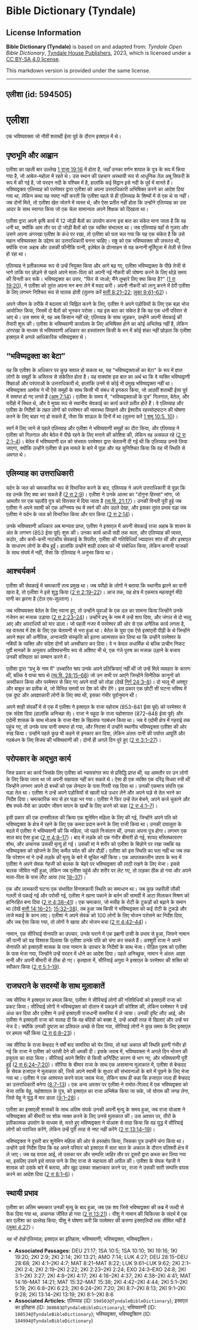 # Bible Dictionary (Tyndale)

## License Information

**Bible Dictionary (Tyndale)** is based on and adapted from: _Tyndale Open Bible Dictionary_, [Tyndale House Publishers](https://tyndaleopenresources.com/), 2023, which is licensed under a [CC BY-SA 4.0 license](https://creativecommons.org/licenses/by-sa/4.0/legalcode.en).

This markdown version is provided under the same license.



--------------------------------

## एलीशा (id: 594505)

एलीशा
=====

एक भविष्यवक्ता जो नौवीं शताब्दी ईसा पूर्व के दौरान इस्राएल में थे।

पृष्ठभूमि और आह्वान
-------------------

एलीशा का पहली बार उल्लेख [1 राजा 19:16](https://ref.ly/1Kgs19:16) में होता है, जहाँ उनका वर्णन शापात के पुत्र के रूप में किया गया है, जो आबेल\-महोला में रहते थे। उस स्थान की पहचान अस्थायी रूप से आधुनिक तेल अबू सिफरी के रूप में की गई है, जो यरदन नदी के पश्चिम में है, हालांकि कई विद्वान इसे नदी के पूर्व में मानते हैं। भविष्यद्वक्ता एलिय्याह को परमेश्वर द्वारा एलीशा को अपना उत्तराधिकारी अभिषिक्त करने का आदेश दिया गया था, लेकिन कथा यह स्पष्ट नहीं करती कि एलीशा पहले से ही एलिय्याह के शिष्यों में से एक थे या नहीं। जब दोनों मिले, तो एलीशा खेत जोतने में व्यस्त थे, और ऐसा प्रतीत नहीं होता कि उन्होंने एलिय्याह का उस आदर के साथ स्वागत किया जो एक चेला सामान्यतः अपने शिक्षक को दिखाता था।

एलीशा द्वारा अपने कृषि कार्य में 12 जोड़ी बैलों का उपयोग करना इस बात का संकेत माना जाता है कि वह धनी था, क्योंकि आम तौर पर दो जोड़ी बैलों को एक व्यक्ति संभालता था। जब एलिय्याह वहाँ से गुज़रा और उसने अपना अंगरखा एलीशा के कंधे पर रखा, तो एलीशा को पता चल गया कि यह एक संकेत है कि उसे महान भविष्यवक्ता के उद्देश्य का उत्तराधिकारी बनना चाहिए। राष्ट्र को एक भविष्यवक्ता की ज़रूरत थी, क्योंकि राजा अहाब और उसकी फ़ीनीकि पत्नी, इज़ेबेल के प्रोत्साहन से यह कनानी मूर्तिपूजा में तेज़ी से लिप्त हो रहा था।

एलिय्याह ने प्रतीकात्मक रूप से उन्हें नियुक्त किया और आगे बढ़ गए, एलीशा भविष्यद्वक्ता के पीछे तेजी से भागे ताकि घर छोड़ने से पहले अपने माता\-पिता को अपनी नई नौकरी की घोषणा करने के लिए थोड़े समय की विनती कर सकें। भविष्यद्वक्ता का उत्तर, "फिर से जाओ; मैंने तुम्हारे लिए क्या किया है?" ([1 रा 19:20](https://ref.ly/1Kgs19:20)), ने एलीशा को तुरंत अपना मन बना लेने में मदद करी। अपनी नौकरी को लागू करने में देरी एलीशा के लिए लगभग निश्चित रूप से घातक होती (तुलना करें [मत्ती 8:21–22](https://ref.ly/Matt8:21-Matt8:22); [लूका 9:61–62](https://ref.ly/Luke9:61-Luke9:62))।

अपने जीवन के तरीके में बदलाव को चिह्नित करने के लिए, एलीशा ने अपने पड़ोसियों के लिए एक बड़ा भोज आयोजित किया, जिसमें दो बैलों को भूनकर परोसा। यह इस बात का संकेत है कि वह एक धनी परिवार से आए थे। उस समय से, वह अब किसान नहीं रहे; एलिय्याह के साथ जुड़कर, उन्होंने अपनी सेवकाई की तैयारी शुरू की। एलीशा के भविष्यवाणी कार्यालय के लिए अभिषिक्त होने का कोई अभिलेख नहीं है, लेकिन अंगरखा के माध्यम से भविष्यवाणी अधिकार का हस्तांतरण किसी के मन में कोई शंका नहीं छोड़ता कि एलीशा इस्राएल में अगले आधिकारिक भविष्यद्वक्ता थे।

“भविष्यद्वक्ता का बेटा”
-----------------------

यह कि एलीशा के अधिकार पर कुछ सवाल हो सकता था, यह "भविष्यद्वक्ताओं का बेटा" के रूप में ज्ञात लोगों के समूहों के अस्तित्व से संकेतित होता है। यह वाक्यांश इस बात का अर्थ था कि वे व्यक्ति भविष्यद्वाणी शिक्षाओं और परंपराओं के उत्तराधिकारी थे, हालांकि उनमें से कोई भी प्रमुख भविष्यद्वक्ता नहीं था। भविष्यद्वक्ता आमोस ने भी ऐसे समूहों के साथ किसी भी संबंध से इनकार किया, जो आठवीं शताब्दी ईसा पूर्व में समाप्त हो गए लगते हैं ([आम 7:14](https://ref.ly/Amos7:14))। एलीशा के समय में, "भविष्यद्वक्ताओं के पुत्र" गिलगाल, बेतेल, और यरीहो में स्थित थे, और वे मुख्य रूप से स्थानीय सेवकाई का कार्य करते प्रतीत होते हैं। वे एलिय्याह और एलीशा के निर्देशों के तहत लोगों को परमेश्वर की व्यवस्था सिखाने और ईश्वरीय रहस्योद्घाटन की घोषणा करने के लिए बाहर गए हो सकते हैं, जैसा कि शाऊल के दिनों में था (तुलना करें [1 शमू 10:5, 10](https://ref.ly/1Sam10:5,1Sam10:10))।

स्वर्ग में लिए जाने से पहले एलिय्याह और एलीशा ने भविष्यवाणी समूहों का दौरा किया, और एलिय्याह ने एलीशा को गिलगाल और बेतेल में पीछे रहने के लिए मनाने की कोशिश की, लेकिन वह असफल रहे ([2 रा 2:1–4](https://ref.ly/2Kgs2:1-2Kgs2:4))। बेतेल में भविष्यवाणी दल को संभवतः परमेश्वर द्वारा चेतावनी दी गई थी कि एलिय्याह उनसे लिया जाएगा, क्योंकि उन्होंने एलीशा से इस मामले के बारे में पूछा और यह सुनिश्चित किया कि वह भी स्थिति से अवगत थे।

एलिय्याह का उत्तराधिकारी
------------------------

यर्दन के जल को चमत्कारिक रूप से विभाजित करने के बाद, एलिय्याह ने अपने उत्तराधिकारी से पूछा कि वह उनके लिए क्या कर सकते हैं ([2 रा 2:9](https://ref.ly/2Kgs2:9))। एलीशा ने उनके आत्मा का "दोगुना हिस्सा" मांगा, जो आमतौर पर एक पहलौठे पुत्र को विरासत में दिया जाता है ([व्य.वि. 21:17](https://ref.ly/Deut21:17))। उनकी विनती पूरी हुई जब एलीशा ने अपने स्वामी को एक अग्निमय रथ में स्वर्ग की ओर उठते देखा, और इसका तुरंत प्रभाव पड़ा जब एलीशा ने यर्दन के जल को विभाजित किया और पार किया ([2 रा 2:14](https://ref.ly/2Kgs2:14))।

उनके भविष्यवाणी अधिकार अब मान्यता प्राप्त, एलीशा ने इस्राएल में अपनी सेवकाई राजा अहाब के शासन के अंत के लगभग (853 ईसा पूर्व) शुरू की। उनका कार्य आधी सदी तक चला, और एलिय्याह की व्यस्त, कठोर, और कभी\-कभी नाटकीय सेवकाई के विपरीत, एलीशा की गतिविधियाँ ज्यादातर शांत थीं और इस्राएल के साधारण लोगों के बीच हुईं। हालांकि उन्होंने शाही दरबार को भी संबोधित किया, लेकिन कनानी याजकों के साथ संघर्ष में नहीं, जैसा कि एलिय्याह ने अनुभव किया था।

आश्चर्यकर्म
-----------

एलीशा की सेवकाई में चमत्कारी तत्व प्रमुख था। जब यरीहो के लोगों ने बताया कि स्थानीय झरने का पानी खारा है, तो एलीशा ने इसे शुद्ध किया ([2 रा 2:19–22](https://ref.ly/2Kgs2:19-2Kgs2:22))। आज तक, यह क्षेत्र में एकमात्र महत्वपूर्ण मीठे पानी का झरना है (टेल एस\-सुल्तान)।

जब भविष्यवक्ता बेतेल के लिए रवाना हुए, तो उन्होंने युवाओं के एक दल का सामना किया जिन्होंने उनके गंजेपन का मजाक उड़ाया ([2 रा 2:23–24](https://ref.ly/2Kgs2:23-2Kgs2:24))। उन्होंने प्रभु के नाम में उन्हें शाप दिया, और जंगल से दो भालू आए और अपराधियों को मार डाला। जो पहली नजर में परमेश्वर की ओर से एक अनैतिक कार्य लगता है, वह वास्तव में देश के लिए एक चेतावनी से भरा हुआ था। बेतेल के युवा एक ऐसे इस्राएली पीढ़ी के थे जिन्होंने अपने शहर की अनैतिक, अन्यजाति संस्कृति को इतना आत्मसात कर लिया था कि उन्होंने परमेश्वर के नबियों के व्यक्ति और संदेश दोनों को अस्वीकार कर दिया। वे न केवल अधार्मिक थे बल्कि प्राचीन निकट पूर्वी मानकों के अनुसार अविश्वसनीय रूप से अशिष्ट भी थे, एक गंजे पुरुष का मजाक उड़ाने के बजाय उनकी वरिष्ठता का सम्मान करने में।

एलीशा द्वारा “प्रभु के नाम में” उच्चारित श्राप उनके अपने प्रतिक्रियाएं नहीं थीं जो उन्हें मिले व्यवहार के कारण थीं, बल्कि वे वाचा श्राप थे ([व्य.वि. 28:15–68](https://ref.ly/Deut28:15-Deut28:68)) जो उन सभी पर आएंगे जिन्होंने सिनैतिक कानूनों को अस्वीकार किया और परमेश्वर से किए गए अपने वादों को तोड़ा (देखें [निर्ग 24:3–8](https://ref.ly/Exod24:3-Exod24:8))। दो भालू भी अश्शूर और बाबुल का प्रतीक थे, जो विभिन्न समयों पर देश को चीर देंगे। इस प्रकार एक छोटी सी घटना भविष्य में एक दुष्ट और अवज्ञाकारी लोगों के लिए क्या थी, इसका गंभीर पूर्वानुमान थी।

अपने शाही संपर्कों में से एक में एलीशा ने इस्राएल के राजा यहोराम (853–841 ईसा पूर्व) को परमेश्वर से एक संदेश दिया (हालांकि अनिच्छा से)। राजा ने यहूदा के राजा यहोशापात (872–848 ईसा पूर्व) और एदोमी शासक के साथ मोआब के राजा मेशा के खिलाफ गठबंधन किया था। जब वे एदोमी क्षेत्र में गहराई तक पहुंच गए, तो उनके पास पानी समाप्त हो गया, और निराशा में उन्होंने स्थानीय भविष्यद्वक्ता एलीशा की ओर रुख किया। उन्होंने पहले कुछ भी कहने से इनकार कर दिया, लेकिन अंततः पानी की पर्याप्त आपूर्ति और गठबंधन के लिए विजय की भविष्यवाणी की। दोनों ही अगले दिन पूरे हुए ([2 रा 3:1–27](https://ref.ly/2Kgs3:1-2Kgs3:27))।

परोपकार के अद्भुत कार्य
-----------------------

जिस प्रकार का कार्य जिसके लिए एलीशा को न्यायसंगत रूप से प्रसिद्धि प्राप्त थी, वह आमतौर पर उन लोगों के लिए किया जाता था जो अपनी सहायता नहीं कर सकते थे। ऐसा ही एक व्यक्ति एक दरिद्र विधवा स्त्री थीं जिन्होंने लगभग अपने दो बच्चों को एक लेनदार के पास गिरवी रख दिया था। उनकी एकमात्र संपत्ति एक घड़ा तेल था। एलीशा ने उन्हें अपने पड़ोसियों से खाली घड़े उधार लेने और अपने घड़े से तेल भरने का निर्देश दिया। चमत्कारिक रूप से हर घड़ा भर गया। एलीशा ने फिर उन्हें तेल बेचने, अपने कर्ज चुकाने और शेष रुपये\-पैसे का उपयोग जीवन यापन के खर्चों के लिए करने को कहा ([2 रा 4:1–7](https://ref.ly/2Kgs4:1-2Kgs4:7))।

इसी प्रकार की एक दानशीलता की क्रिया एक शूनेमिन महिला के लिए की गई, जिन्होंने अपने पति को भविष्यद्वक्ता के क्षेत्र में रहने के लिए एक कमरा प्रदान करने के लिए राजी किया था। उनकी दयालुता के बदले में एलीशा ने भविष्यवाणी की कि महिला, जो पहले निःसंतान थीं, उनका अपना पुत्र होगा। लगभग एक साल बाद ऐसा हुआ ([2 रा 4:8–17](https://ref.ly/2Kgs4:8-2Kgs4:17))। बाद में लड़के को एक गंभीर बीमारी हो गई, शायद मस्तिष्कावरण शोथ, और अचानक उसकी मृत्यु हो गई। उसकी मां ने शरीर को एलीशा के बिछोने पर रखा जबकि वह भविष्यद्वक्ता को खोजने के लिए कर्मेल पर्वत की ओर दौड़ीं। एलीशा को इस स्थिति का पता नहीं था जब तक कि परेशान मां ने उन्हें लड़के की मृत्यु के बारे में सूचित नहीं किया। एक आपातकालीन उपाय के रूप में एलीशा ने अपने सेवक गेहजी को बालक के चेहरे पर भविष्यद्वक्ता की लाठी रखने के लिए भेजा। इससे बालक जीवित नहीं हुआ, लेकिन जब एलीशा पहुंचे और शरीर पर लेट गए, तो लड़का ठीक हो गया और अपने माता\-पिता के पास लौट आया (पद [18–37](https://ref.ly/2Kgs4:18-2Kgs4:37))।

एक और लाभकारी घटना एक संभावित विनाशकारी स्थिति का समाधान था। जब कुछ जहरीली लौकी गलती से पकाई गई और परोसी गई, एलीशा ने खाना पकाने के बर्तन की सामग्री में आटा मिलाकर मिश्रण को हानिरहित बना दिया ([2 रा 4:38–41](https://ref.ly/2Kgs4:38-2Kgs4:41))। एक चमत्कार, जो मसीह के रोटी के टुकड़ों को बढ़ाने के समान था (देखें [मत्ती 14:16–21](https://ref.ly/Matt14:16-Matt14:21); [15:32–38](https://ref.ly/Matt15:32-Matt15:38)), तब हुआ जब किसी ने भविष्यद्वक्ता को कई रोटी के टुकड़े और ताजे मकई के कान लाए। एलीशा ने अपने सेवक को 100 लोगों के लिए भोजन परोसने का निर्देश दिया, और जब ऐसा किया गया, तो लोगों ने खाया और भोजन बचा ([2 रा 4:42–44](https://ref.ly/2Kgs4:42-2Kgs4:44))।

नामान, एक सीरियाई सेनापति का उपचार, उनके घराने में एक इब्रानी दासी के प्रभाव से हुआ, जिसने नामान की पत्नी को यह विश्वास दिलाया कि एलीशा उनके पति को चंगा कर सकते हैं। अश्शूरी राजा ने अपने सेनापति को इस्राएली शासक के पास नामान के उपचार के निर्देशों के साथ भेजा। पीड़ित पुरुष को एलीशा के पास भेजा गया, जिन्होंने उन्हें यरदन में धोने का आदेश दिया। पहले अनिच्छुक, नामान ने अंततः आज्ञा मानी और अपनी बीमारी से ठीक हो गए। कृतज्ञता में, सीरियाई अगुवा ने इस्राएल के परमेश्वर की शक्ति को स्वीकार किया ([2 रा 5:1–19](https://ref.ly/2Kgs5:1-2Kgs5:19)).

राजघराने के सदस्यों के साथ मुलाकातें
------------------------------------

जब सीरिया ने इस्राएल पर हमला किया, एलीशा ने सीरियाई लोगों की गतिविधियों को इस्राएली राजा को प्रकट किया। सीरियाई लोगों ने भविष्यद्वक्ता को दोतान में पकड़ने की कोशिश की, लेकिन परमेश्वर ने उन्हें अंधा कर दिया और एलीशा ने उन्हें इस्राएली राजधानी सामरिया में ले जाया। उनकी दृष्टि लौट आई, और एलीशा ने इस्राएली राजा को सलाह दी कि वह बंदियों को बख्श दें, उन्हें अच्छी तरह से खिलाएं और उन्हें घर भेज दें। क्योंकि उनकी दुष्टता का प्रतिफल अच्छे से दिया गया, सीरियाई लोगों ने कुछ समय के लिए इस्राएल पर हमला नहीं किया ([2 रा 6:8–23](https://ref.ly/2Kgs6:8-2Kgs6:23))।

जब सीरिया के राजा बेन्हदद ने वर्षों बाद सामरिया को घेर लिया, तो वहां अकाल की स्थिति इतनी गंभीर हो गई कि राजा ने एलीशा को फांसी देने की धमकी दी। इसके जवाब में, भविष्यवक्ता ने अगले दिन भोजन की प्रचुरता का वादा किया। सीरियाई अपने शिविर से किसी अनिर्दिष्ट कारण से भाग गए, और भविष्यवाणी पूरी हुई ([2 रा 6:24–7:20](https://ref.ly/2Kgs6:24-2Kgs7:20))। सीरिया के बीमार राजा के साथ एक असामान्य मुलाकात में, एलीशा से बेन्हदद के सेवक हजाएल ने मुलाकात की, जिसे अपने स्वामी के सुधार की संभावनाओं के बारे में पूछने के लिए भेजा गया था। एलीशा ने एक आश्वस्त करने वाला जवाब भेजा, लेकिन साथ ही कहा कि हजाएल जल्द ही बेन्हदद का उत्तराधिकारी बनेगा ([8:7–13](https://ref.ly/2Kgs8:7-2Kgs8:13))। एक अन्य अवसर पर एलीशा ने रामोत\-गिलाद में एक भविष्यद्वक्ता को भेजा ताकि येहू, यहोशापात के पुत्र, को इस्राएल का राजा अभिषेक किया जा सके, जो योराम की जगह लेगा, जिसे येहू ने युद्ध में मार डाला ([9:1–28](https://ref.ly/2Kgs9:1-2Kgs9:28))।

एलीशा का इस्राएली शासकों के साथ अंतिम संपर्क उनकी अपनी मृत्यु के समय हुआ, जब राजा योआश ने भविष्यद्वक्ता की बीमारी पर शोक व्यक्त करने के लिए उनसे मुलाकात की। उस अवसर पर, तीरों के प्रतीकात्मक उपयोग के माध्यम से, मरते हुए भविष्यद्वक्ता ने योआश से वादा किया कि वह युद्ध में सीरियाई लोगों को पराजित करेंगे, लेकिन उन्हें पूरी तरह से नष्ट नहीं करेंगे ([2 रा 13:14–19](https://ref.ly/2Kgs13:14-2Kgs13:19))।

भविष्यद्वक्ता ने दूसरी बार शूनेमिन महिला की ओर से हस्तक्षेप किया, जिसका पुत्र उन्होंने चंगा किया था। उन्होंने उसे निर्देश दिया कि वह अपने परिवार को इस्राएल में सात साल के अकाल के दौरान पलिश्ती क्षेत्र में ले जाए। जब वह वापस आई, तो उसका घर और सम्पत्ति जाहिर तौर पर दूसरों द्वारा कब्जा कर लिया गया था, इसलिए उसने इसे वापस पाने के लिए राजा से सहायता की अपील की। एलीशा के सेवक गेहजी ने शासक को उसके बारे में बताया, और खुद उसका साक्षात्कार करने पर, राजा ने उसकी सारी सम्पत्ति वापस करने का आदेश दिया ([2 रा 8:1–6](https://ref.ly/2Kgs8:1-2Kgs8:6))।

स्थायी प्रभाव
-------------

एलीशा का अंतिम चमत्कार उनकी मृत्यु के बाद हुआ, जब एक शव जिसे भविष्यद्वक्ता की कब्र में जल्दी से फेंक दिया गया था, अचानक जीवित हो गया ([2 रा 13:21](https://ref.ly/2Kgs13:21))। यीशु ने नामान की चिकित्सा के संदर्भ में एक बार एलीशा का उल्लेख किया; यीशु ने घोषणा करी कि परमेश्वर की करुणा इस्राएलियों तक सीमित नहीं है ([लूका 4:27](https://ref.ly/Luke4:27))।

*यह भी देखें* एलिय्याह; इस्राएल का इतिहास; भविष्यवाणी; भविष्यद्वक्ता, भविष्यद्वक्तिन।

* **Associated Passages:** DEU 21:17; 1SA 10:5; 1SA 10:10; 1KI 19:16; 1KI 19:20; 2KI 2:9; 2KI 2:14; 2KI 13:21; AMO 7:14; LUK 4:27; DEU 28:15–DEU 28:68; 2KI 4:1–2KI 4:7; MAT 8:21–MAT 8:22; LUK 9:61–LUK 9:62; 2KI 2:1–2KI 2:4; 2KI 2:19–2KI 2:22; 2KI 2:23–2KI 2:24; EXO 24:3–EXO 24:8; 2KI 3:1–2KI 3:27; 2KI 4:8–2KI 4:17; 2KI 4:18–2KI 4:37; 2KI 4:38–2KI 4:41; MAT 14:16–MAT 14:21; MAT 15:32–MAT 15:38; 2KI 4:42–2KI 4:44; 2KI 5:1–2KI 5:19; 2KI 6:8–2KI 6:23; 2KI 6:24–2KI 7:20; 2KI 8:7–2KI 8:13; 2KI 9:1–2KI 9:28; 2KI 13:14–2KI 13:19; 2KI 8:1–2KI 8:6
* **Associated Articles:** एलिय्याह (ID: `594503@TyndaleBibleDictionary`); इस्राएल का इतिहास  (ID: `368603@TyndaleBibleDictionary`); भविष्यवाणी (ID: `180534@TyndaleBibleDictionary`); भविष्यद्वक्ता, भविष्यद्वक्तिन (ID: `184994@TyndaleBibleDictionary`)

